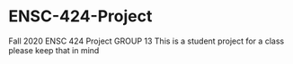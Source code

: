 # ENSC-424-Project
Fall 2020 ENSC 424 Project GROUP 13
This is a student project for a class please keep that in mind
